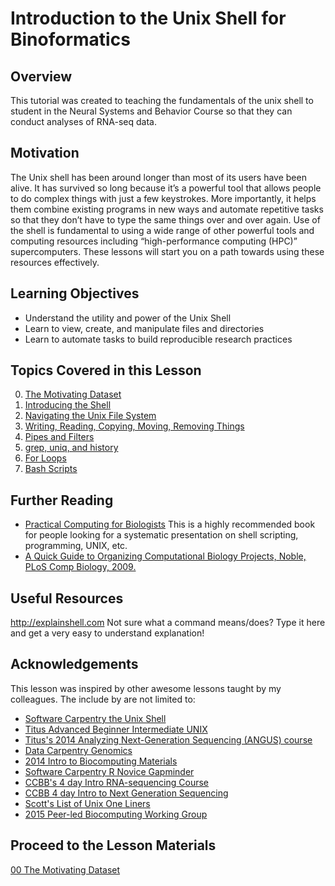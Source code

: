 # Introduction to the Unix Shell for Binoformatics

## Overview
This tutorial was created to teaching the fundamentals of the unix shell to student in the Neural Systems and Behavior Course so that they can conduct analyses of RNA-seq data.

## Motivation
The Unix shell has been around longer than most of its users have been alive. It has survived so long because it’s a powerful tool that allows people to do complex things with just a few keystrokes. More importantly, it helps them combine existing programs in new ways and automate repetitive tasks so that they don’t have to type the same things over and over again. Use of the shell is fundamental to using a wide range of other powerful tools and computing resources including “high-performance computing (HPC)” supercomputers. These lessons will start you on a path towards using these resources effectively.

## Learning Objectives
- Understand the utility and power of the Unix Shell
- Learn to view, create, and manipulate files and directories
- Learn to automate tasks to build reproducible research practices

## Topics Covered in this Lesson
00. [The Motivating Dataset](https://github.com/raynamharris/Shell_Intro_for_Transcriptomics/blob/master/lessons/00_Motivating_Dataset.md)
01. [Introducing the Shell](https://github.com/raynamharris/Shell_Intro_for_Transcriptomics/blob/master/lessons/01_Intoducing_Shell.md)
02. [Navigating the Unix File System](https://github.com/raynamharris/Shell_Intro_for_Transcriptomics/blob/master/lessons/02_Navigating_Dirs.md)
03. [Writing, Reading, Copying, Moving, Removing Things](https://github.com/raynamharris/Shell_Intro_for_Transcriptomics/blob/master/lessons/03_ReadWriteMoveCopy.md)
04. [Pipes and Filters](https://github.com/raynamharris/Shell_Intro_for_Transcriptomics/blob/master/lessons/04_PipesFiltersLoops.md)
05. [grep, uniq, and history](https://github.com/raynamharris/Shell_Intro_for_Transcriptomics/blob/master/lessons/05_FindingThings.md)
06. [For Loops](https://github.com/raynamharris/Shell_Intro_for_Transcriptomics/blob/master/lessons/06_ForLoops.md)
07. [Bash Scripts](https://github.com/raynamharris/Shell_Intro_for_Transcriptomics/blob/master/lessons/07_BashScripts.md)

## Further Reading
- [Practical Computing for Biologists](http://practicalcomputing.org/) This is a highly recommended book for people looking for a systematic presentation on shell scripting, programming, UNIX, etc.
- [A Quick Guide to Organizing Computational Biology Projects, Noble, PLoS Comp Biology, 2009.](http://journals.plos.org/ploscompbiol/article?id=10.1371/journal.pcbi.1000424)

## Useful Resources
http://explainshell.com Not sure what a command means/does? Type it here and get a very easy to understand explanation!

## Acknowledgements
This lesson was inspired by other awesome lessons taught by my colleagues. The include by are not limited to:

- [Software Carpentry the Unix Shell](https://github.com/swcarpentry/shell-novic)
- [Titus Advanced Beginner Intermediate UNIX](https://github.com/ngs-docs/2016-adv-begin-shell-genomics)
- [Titus's 2014 Analyzing Next-Generation Sequencing (ANGUS) course](http://angus.readthedocs.org/en/2014/)
- [Data Carpentry Genomics](http://www.datacarpentry.org/genomics-workshop/)
- [2014 Intro to Biocomputing Materials](https://github.com/wrightaprilm/BioComputing2014Course)
- [Software Carpentry R Novice Gapminder](https://github.com/swcarpentry/r-novice-gapminder)
- [CCBB's 4 day Intro RNA-sequencing Course](https://wikis.utexas.edu/display/bioiteam/Introduction+to+RNA+Seq+Course+2014)
- [CCBB 4 day Intro to Next Generation Sequencing](https://wikis.utexas.edu/display/CoreNGSTools/Core+NGS+Tools+Home)
- [Scott's List of Unix One Liners](https://wikis.utexas.edu/display/bioiteam/Scott's+list+of+linux+one-liners)
- [2015 Peer-led Biocomputing Working Group](https://github.com/sjspielman/UTbiocomputing2015)

## Proceed to the Lesson Materials
[00 The Motivating Dataset](https://github.com/raynamharris/Shell_Intro_for_Transcriptomics/blob/master/lessons/00_Motivating_Dataset.md)